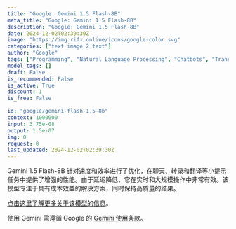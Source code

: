 ```yaml
---
title: "Google: Gemini 1.5 Flash-8B"
meta_title: "Google: Gemini 1.5 Flash-8B"
description: "Google: Gemini 1.5 Flash-8B"
date: 2024-12-02T02:39:30Z
image: "https://img.rifx.online/icons/google-color.svg"
categories: ["text image 2 text"]
author: "Google"
tags: ["Programming", "Natural Language Processing", "Chatbots", "Translation", "Technology/Web"]
model_tags: []
draft: False
is_recommended: False
is_active: True
discount: 1
is_free: False

id: "google/gemini-flash-1.5-8b"
context: 1000000
input: 3.75e-08
output: 1.5e-07
img: 0
request: 0
last_updated: 2024-12-02T02:39:30Z
---
```


Gemini 1.5 Flash-8B 针对速度和效率进行了优化，在聊天、转录和翻译等小提示任务中提供了增强的性能。由于延迟降低，它在实时和大规模操作中非常有效。该模型专注于具有成本效益的解决方案，同时保持高质量的结果。

[点击这里了解更多关于该模型的信息](https://developers.googleblog.com/en/gemini-15-flash-8b-is-now-generally-available-for-use/)。

使用 Gemini 需遵循 Google 的 [Gemini 使用条款](https://ai.google.dev/terms)。

